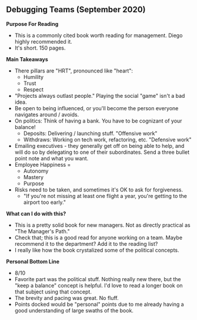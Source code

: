 ## Debugging Teams (September 2020)

**Purpose For Reading**
- This is a commonly cited book worth reading for management. Diego highly recommended it.
- It's short. 150 pages.
 
**Main Takeaways**
- There pillars are "HRT", pronounced like "heart":
	- Humility
	- Trust
	- Respect
- "Projects always outlast people." Playing the social "game" isn't a bad idea.
- Be open to being influenced, or you'll become the person everyone navigates around / avoids.
- On politics: Think of having a bank. You have to be cognizant of your balance!
	- Deposits: Delivering / launching stuff. "Offensive work"
	- Withdraws: Working on tech work, refactoring, etc. "Defensive work"
- Emailing executives - they generally get off on being able to help, and will do so by delegating to one of their subordinates. Send a three bullet point note and what you want.
- Employee Happiness =
	- Autonomy
	- Mastery
	- Purpose
- Risks need to be taken, and sometimes it's OK to ask for forgiveness.
	- "If you're not missing at least one flight a year, you're getting to the airport too early."

**What can I do with this?**
- This is a pretty solid book for new managers. Not as directly practical as "The Manager's Path."
- Check that; this is a good read for anyone working on a team. Maybe recommend it to the department? Add it to the reading list?
- I really like how the book crystalized some of the political concepts.

**Personal Bottom Line**
- 8/10
- Favorite part was the political stuff. Nothing really new there, but the "keep a balance" concept is helpful. I'd love to read a longer book on that subject using that concept.
- The brevity and pacing was great. No fluff.
- Points docked would be "personal" points due to me already having a good understanding of large swaths of the book.
<!--stackedit_data:
eyJoaXN0b3J5IjpbLTEwMjM4OTYxNzUsMTM0NDM1MjgxMiwxMT
EzODg0MDgxLC0xNzY3MTM3ODQwLDEyMzg2MTg1NTNdfQ==
-->